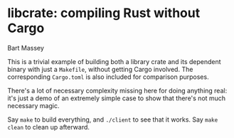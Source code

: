 # libcrate: compiling Rust without Cargo
Bart Massey

This is a trivial example of building both a library crate
and its dependent binary with just a `Makefile`, without
getting Cargo involved. The corresponding `Cargo.toml` is
also included for comparison purposes.

There's a lot of necessary complexity missing here for doing
anything real: it's just a demo of an extremely simple case
to show that there's not much necessary magic.

Say `make` to build everything, and `./client` to see that
it works. Say `make clean` to clean up afterward.
